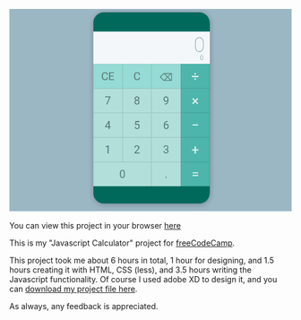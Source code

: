 ![preview](https://github.com/BrandonBahret/Simple-Calculator/blob/master/preview.gif)

You can view this project in your browser [here](https://brandonbahret.github.io/SimpleCalculator)

This is my "Javascript Calculator" project for [freeCodeCamp](https://www.freecodecamp.com/challenges/build-a-javascript-calculator).


This project took me about 6 hours in total, 1 hour for designing, and 1.5 hours creating it with HTML, CSS (less), and 3.5 hours writing the Javascript functionality. Of course I used adobe XD to design it, and you can [download my project file here](https://drive.google.com/open?id=0B7ArzBuNX7W9Q2NfeGJBbDBGRzg).

As always, any feedback is appreciated.
